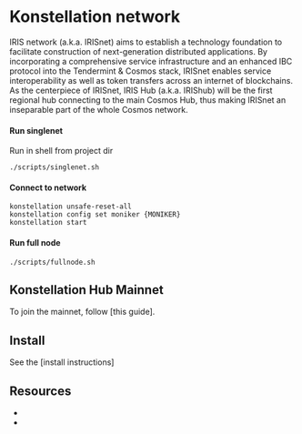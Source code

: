 # Konstellation network

IRIS network (a.k.a. IRISnet) aims to establish a technology foundation to facilitate construction of next-generation distributed applications. By incorporating a comprehensive service infrastructure and an enhanced IBC protocol into the Tendermint & Cosmos stack, IRISnet enables service interoperability as well as token transfers across an internet of blockchains. As the centerpiece of IRISnet, IRIS Hub (a.k.a. IRIShub) will be the first regional hub connecting to the main Cosmos Hub, thus making IRISnet an inseparable part of the whole Cosmos network.

#### Run singlenet
Run in shell from project dir
```shell script
./scripts/singlenet.sh
```

#### Connect to network
```shell script
konstellation unsafe-reset-all
konstellation config set moniker {MONIKER}
konstellation start
```

#### Run full node
```shell script
./scripts/fullnode.sh
```

## Konstellation Hub Mainnet

To join the mainnet, follow
[this guide].

## Install

See the 
[install instructions]

## Resources

* [Explorer]: https://www.konsteplorer.io/#/home
* [Demo wallet]: https://www.konstebox.io/#/home
